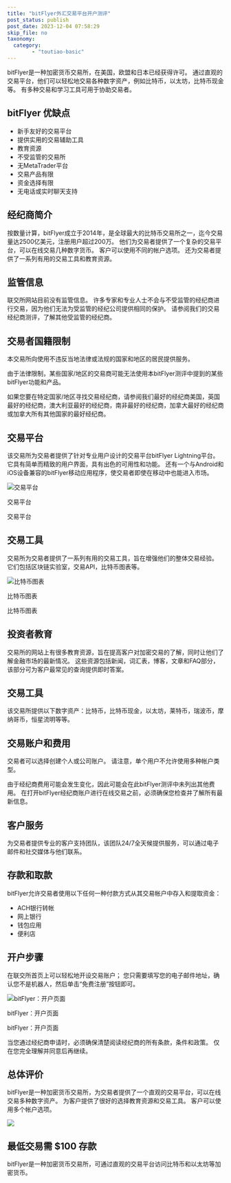 ```yaml
---
title: "bitFlyer外汇交易平台开户测评"
post_status: publish
post_date: 2023-12-04 07:58:29
skip_file: no
taxonomy:
  category:
        - "toutiao-basic"
---
```


bitFlyer是一种加密货币交易所，在美国，欧盟和日本已经获得许可。 通过直观的交易平台，他们可以轻松地交易各种数字资产，例如比特币，以太坊，比特币现金等。 有多种交易和学习工具可用于协助交易者。

## bitFlyer 优缺点

- 新手友好的交易平台
- 提供实用的交易辅助工具
- 教育资源
- 不受监管的交易所
- 无MetaTrader平台
- 交易产品有限
- 资金选择有限
- 无电话或实时聊天支持

## 经纪商简介

按数量计算，bitFlyer成立于2014年，是全球最大的比特币交易所之一，迄今交易量达2500亿美元，注册用户超过200万。 他们为交易者提供了一个复杂的交易平台，可以在线交易几种数字货币。 客户可以使用不同的帐户选项。 还为交易者提供了一系列有用的交易工具和教育资源。

## 监管信息

联交所网站目前没有监管信息。 许多专家和专业人士不会与不受监管的经纪商进行交易，因为他们无法为受监管的经纪公司提供相同的保护。 请参阅我们的交易经纪商测评，了解其他受监管的经纪商。

## 交易者国籍限制

本交易所向使用不违反当地法律或法规的国家和地区的居民提供服务。

由于法律限制，某些国家/地区的交易商可能无法使用本bitFlyer测评中提到的某些bitFlyer功能和产品。

如果您要在特定国家/地区寻找交易经纪商，请参阅我们最好的经纪商美国，英国最好的经纪商，澳大利亚最好的经纪商，南非最好的经纪商，加拿大最好的经纪商或加拿大所有其他国家的最好经纪商。

## 交易平台

该交易所为交易者提供了针对专业用户设计的交易平台bitFlyer Lightning平台。 它具有简单而精致的用户界面，具有出色的可用性和功能。 还有一个与Android和iOS设备兼容的bitFlyer移动应用程序，使交易者即使在移动中也能进入市场。

![交易平台](https://cdn.fendou.la/funstoutiao/2020/11/bitFlyer-Review-Trading-Platform.jpg "交易平台")

交易平台

交易平台

## 交易工具

交易所为交易者提供了一系列有用的交易工具，旨在增强他们的整体交易经验。 它们包括区块链实验室，交易API，比特币图表等。

![比特币图表](https://cdn.fendou.la/funstoutiao/2020/11/bitFlyer-Review-Bitcoin-Charts.jpg "比特币图表")

比特币图表

比特币图表

## 投资者教育

交易所的网站上有很多教育资源，旨在提高客户对加密交易的了解，同时让他们了解金融市场的最新情况。 这些资源包括新闻，词汇表，博客，文章和FAQ部分，该部分可为客户最常见的查询提供即时答案。

## 交易工具

该交易所提供以下数字资产：比特币，比特币现金，以太坊，莱特币，瑞波币，摩纳哥币，恒星流明等等。

## 交易账户和费用

交易者可以选择创建个人或公司账户。 请注意，单个用户不允许使用多种帐户类型。

由于经纪商费用可能会发生变化，因此可能会在此bitFlyer测评中未列出其他费用。 在打开bitFlyer经纪商账户进行在线交易之前，必须确保您检查并了解所有最新信息。

## 客户服务

为交易者提供专业的客户支持团队，该团队24/7全天候提供服务，可以通过电子邮件和社交媒体与他们联系。

## 存款和取款

bitFlyer允许交易者使用以下任何一种付款方式从其交易帐户中存入和提取资金：

- ACH银行转帐
- 网上银行
- 钱包应用
- 便利店

## 开户步骤

在联交所首页上可以轻松地开设交易账户； 您只需要填写您的电子邮件地址，确认您不是机器人，然后单击“免费注册”按钮即可。

![bitFlyer：开户页面](https://cdn.fendou.la/funstoutiao/2020/11/bitFlyer-Review-Account-Opening-Page.jpg "bitFlyer：开户页面")

bitFlyer：开户页面

bitFlyer：开户页面

当您通过经纪商申请时，必须确保清楚阅读经纪商的所有条款，条件和政策。 仅在您完全理解并同意后再继续。

## 总体评价

bitFlyer是一种加密货币交易所，为交易者提供了一个直观的交易平台，可以在线交易多种数字资产。 为客户提供了很好的选择教育资源和交易工具。 客户可以使用多个帐户选项。

![](https://cdn.fendou.la/funstoutiao/2020/11/bitFlyer-Logo.png)

## 最低交易需 **$100** 存款

bitFlyer是一种加密货币交易所，可通过直观的交易平台访问比特币和以太坊等加密货币。
